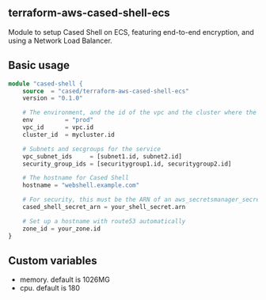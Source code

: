 terraform-aws-cased-shell-ecs
------------------------------

Module to setup Cased Shell on ECS, featuring end-to-end encryption,
and using a Network Load Balancer.


Basic usage
------------------

```terraform
module "cased-shell {
    source  = "cased/terraform-aws-cased-shell-ecs"
    version = "0.1.0"

    # The environment, and the id of the vpc and the cluster where the service will run
    env         = "prod"
    vpc_id      = vpc.id
    cluster_id  = mycluster.id

    # Subnets and secgroups for the service
    vpc_subnet_ids     = [subnet1.id, subnet2.id]
    security_group_ids = [securitygroup1.id, securitygroup2.id]

    # The hostname for Cased Shell
    hostname = "webshell.example.com"

    # For security, this must be the ARN of an aws_secretsmanager_secret, not the actual secret string
    cased_shell_secret_arn = your_shell_secret.arn

    # Set up a hostname with route53 automatically
    zone_id = your_zone.id
}
```

Custom variables
------------------

* memory. default is 1026MG
* cpu. default is 180


